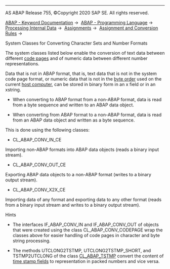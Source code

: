  

* * *

AS ABAP Release 755, ©Copyright 2020 SAP SE. All rights reserved.

[ABAP - Keyword Documentation](javascript:call_link\('abenabap.htm'\)) →  [ABAP - Programming Language](javascript:call_link\('abenabap_reference.htm'\)) →  [Processing Internal Data](javascript:call_link\('abenabap_data_working.htm'\)) →  [Assignments](javascript:call_link\('abenvalue_assignments.htm'\)) →  [Assignment and Conversion Rules](javascript:call_link\('abenconversion_rules.htm'\)) → 

System Classes for Converting Character Sets and Number Formats

The system classes listed below enable the conversion of text data between different [code pages](javascript:call_link\('abencodepage_glosry.htm'\) "Glossary Entry") and of numeric data between different number representations.

Data that is not in ABAP format, that is, text data that is not in the system code page format, or numeric data that is not in the [byte order](javascript:call_link\('abenbyte_order_glosry.htm'\) "Glossary Entry") used on the current [host computer](javascript:call_link\('abenhost_computer_glosry.htm'\) "Glossary Entry"), can be stored in binary form in an x field or in an xstring.

-   When converting to ABAP format from a non-ABAP format, data is read from a byte sequence and written to an ABAP data object.

-   When converting from ABAP format to a non-ABAP format, data is read from an ABAP data object and written as a byte sequence.

This is done using the following classes:

-   CL\_ABAP\_CONV\_IN\_CE

Importing non-ABAP formats into ABAP data objects (reads a binary input stream).

-   CL\_ABAP\_CONV\_OUT\_CE

Exporting ABAP data objects to a non-ABAP format (writes to a binary output stream).

-   CL\_ABAP\_CONV\_X2X\_CE

Importing data of any format and exporting data to any other format (reads from a binary input stream and writes to a binary output stream).

Hints

-   The interfaces IF\_ABAP\_CONV\_IN and IF\_ABAP\_CONV\_OUT of objects that were created using the class CL\_ABAP\_CONV\_CODEPAGE wrap the classes above for easier handling of code pages in character and byte string processing.

-   The methods UTCLONG2TSTMP, UTCLONG2TSTMP\_SHORT, and TSTMP2UTCLONG of the class [CL\_ABAP\_TSTMP](javascript:call_link\('abencl_abap_tstmp.htm'\)) convert the content of [time stamp fields](javascript:call_link\('abentimestamp_field_glosry.htm'\) "Glossary Entry") to representation in packed numbers and vice versa.